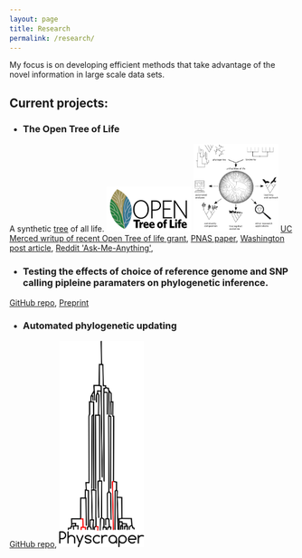 ```yaml
---
layout: page
title: Research
permalink: /research/
---
```


My focus is on developing efficient methods that take advantage 
of the novel information in large scale data sets.

## Current projects:

* ### The Open Tree of Life
A synthetic
<a href="https://tree.opentreeoflife.org"> tree</a>
 of all life.
<img src="/assets/OpenTree-final.png" alt="Drawing" style="width: 150px;"/>
<img src="/assets/bioessayfig.png" alt="Drawing" style="width: 150px;"/>
<a href="https://news.ucmerced.edu/news/2018/nsf-grant-helps-professor-connect-evolutionary-dots-along-open-tree-life">UC Merced writup of recent Open Tree of life grant</a>,
<a href="http://www.pnas.org/content/112/41/12764.abstract">PNAS paper</a>, 
<a href="https://www.washingtonpost.com/news/speaking-of-science/wp/2015/09/21/this-new-complete-tree-of-life-shows-how-2-3-million-species-are-related/">Washington post article</a>, 
<a href="https://www.reddit.com/r/askscience/comments/3lxde9/askscience_ama_series_we_are_dr_karen_cranston">Reddit 'Ask-Me-Anything'</a>,

* ### Testing the effects of choice of reference genome and SNP calling pipleine paramaters on phylogenetic inference.
<a href="https://github.com/snacktavish/TreeToReads">GitHub repo</a>,
<a href="http://biorxiv.org/content/biorxiv/early/2016/01/22/037655.full.pdf">Preprint</a>


* ### Automated phylogenetic updating
<a href="https://github.com/snacktavish/Physcraper">GitHub repo</a>,
<img src="/assets/physcraper.png" alt="Drawing" style="width: 150px;"/>


